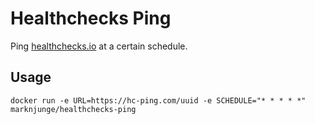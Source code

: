 # Healthchecks Ping
Ping [healthchecks.io](https://healthchecks.io/) at a certain schedule.

## Usage
```
docker run -e URL=https://hc-ping.com/uuid -e SCHEDULE="* * * * *" marknjunge/healthchecks-ping
```
